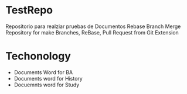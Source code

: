 # TestRepo
Repositorio para realziar pruebas de Documentos  Rebase Branch Merge
Repository for make Branches, ReBase, Pull Request from Git Extension

# Techonology
- Documents Word for BA
- Documents word for History 
- Docuemnts word for Study
